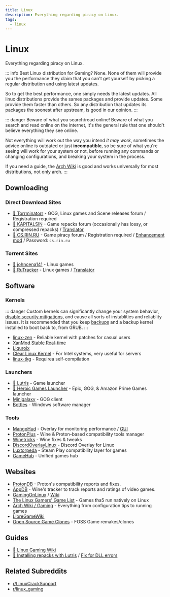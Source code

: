 ```yaml
---
title: Linux
description: Everything regarding piracy on Linux.
tags:
  - linux
---
```


# Linux

Everything regarding piracy on Linux.

::: info Best Linux distribution for Gaming?
None. None of them will provide you the performance they claim that you can't get yourself by picking a regular distribution and using latest updates.

So to get the best performance, one simply needs the latest updates. All linux distributions provide the sames packages and provide updates. Some provide them faster than others. So any distribution that updates its packages the soonest after upstream, is good in our opinion. 
:::

::: danger Beware of what you search/read online!
Beware of what you search and read online on the internet, it's the general rule that one should't believe everything they see online.

Not everything will work out the way you intend *it may work*, sometimes the advice online is outdated or just **incompatible**, so be sure of what you're seeing will work for your system or not, before running any commands or changing configurations, and breaking your system in the process.

If you need a guide, the [Arch Wiki](https://wiki.archlinux.org/) is good and works universally for most distributions, not only arch.
:::

## Downloading

### Direct Download Sites

- [🌟 Torrminatorr](https://forum.torrminatorr.com) - GOG, Linux games and Scene
  releases forum / Registration required
- [🌟 KAPITALSIN](https://kapitalsin.com/forum) - Game repacks forum
  (occasionally has lossy, or compressed repacks) /
  [Translator](useful.md#translator)
- [🌟 CS.RIN.RU](https://cs.rin.ru/forum) - Game piracy forum / Registration
  required /
  [Enhancement mod](https://github.com/SubZeroPL/cs-rin-ru-enhanced-mod) /
  Password: `cs.rin.ru`

### Torrent Sites

- [🌟 johncena141](https://1337x.to/user/johncena141/) - Linux games
- [🌟 RuTracker](https://rutracker.org/forum/viewforum.php?f=899) - Linux games
  / [Translator](useful.md#translator)

## Software

### Kernels

::: danger
Custom kernels can significantly change your system behavior, [disable security mitigations](https://wiki.archlinux.org/index.php/Kernel_parameters), and cause all sorts of instablities and reliablity issues. It is recommended that you keep [backups](https://wiki.archlinux.org/title/Backup) and a backup kernel installed to boot back to, from GRUB.
:::

- [linux-zen](https://github.com/zen-kernel/zen-kernel) - Reliable kernel with patches for casual users
- [XanMod Stable Real-time](https://xanmod.org/)
- [Liquroix](https://liquorix.net/)
- [Clear Linux Kernel](https://github.com/clearlinux-pkgs/linux) - For Intel systems, very useful for servers
- [linux-tkg](https://github.com/Frogging-Family/linux-tkg) - Requirea self-compilation

### Launchers

- [🌟 Lutris](https://lutris.net) - Game launcher
- [🌟 Heroic Games Launcher](https://heroicgameslauncher.com) - Epic, GOG, &
  Amazon Prime Games launcher
- [Minigalaxy](https://sharkwouter.github.io/minigalaxy) - GOG client
- [Bottles](https://usebottles.com) - Windows software manager

### Tools

- [MangoHud](https://github.com/flightlessmango/MangoHud) - Overlay for
  monitoring performance / [GUI](https://github.com/benjamimgois/goverlay)
- [ProtonPlus](https://github.com/Vysp3r/ProtonPlus) - Wine & Proton-based compatibility tools manager
- [Winetricks](https://github.com/Winetricks/winetricks) - Wine fixes & tweaks
- [DiscordOverlayLinux](https://github.com/trigg/DiscordOverlayLinux) - Discord Overlay for Linux
- [Luxtorpeda](https://github.com/luxtorpeda-dev/luxtorpeda) - Steam Play compatibility layer for games
- [GameHub](https://tkashkin.github.io/projects/gamehub/) - Unified games hub

## Websites

- [ProtonDB](https://www.protondb.com/) - Proton's compatibility reports and fixes.
- [AppDB](https://appdb.winehq.org/) - Wine's tracker to track reports and ratings of video games.
- [GamingOnLinux](https://www.gamingonlinux.com/) / [Wiki](https://www.gamingonlinux.com/wiki)
- [The Linux Gamers' Game List](https://www.icculus.org/lgfaq/gamelist.php) - Games tha5 run natively on Linux
- [Arch Wiki / Gaming](https://wiki.archlinux.org/index.php/Gaming) - Everything from configuration tips to running games
- [LibreGameWiki](https://libregamewiki.org/Main_Page)
- [Open Source Game Clones](https://osgameclones.com/) - FOSS Game remakes/clones

## Guides

- [🌟 Linux Gaming Wiki](https://linux-gaming.kwindu.eu/index.php)
- [🌟 Installing repacks with Lutris](https://www.reddit.com/r/LinuxCrackSupport/comments/yqfirv/how_to_install_fitgirl_or_dodi_windows_repacks_in)
  /
  [Fix for DLL errors](https://reddit.com/r/LinuxCrackSupport/comments/tirarp/psa_when_installing_repacks_with_custom_wine)

## Related Subreddits

- [r/LinuxCrackSupport](https://www.reddit.com/r/LinuxCrackSupport)
- [r/linux_gaming](https://www.reddit.com/r/linux_gaming)
